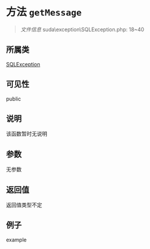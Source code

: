 # 方法 `getMessage`



> *文件信息* suda\exception\SQLException.php: 18~40

## 所属类 

[SQLException](../SQLException.md)

## 可见性

 public 

## 说明

该函数暂时无说明


## 参数


无参数


## 返回值

返回值类型不定


## 例子

example